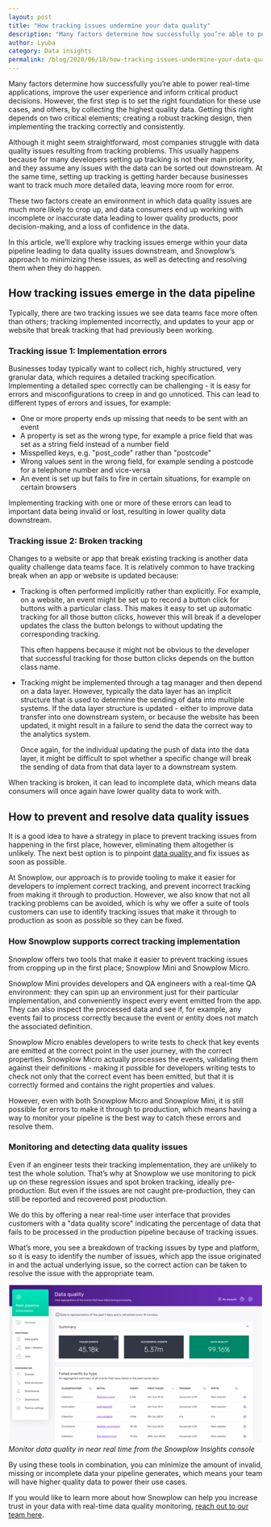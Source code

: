 ```yaml
---
layout: post
title: "How tracking issues undermine your data quality"
description: "Many factors determine how successfully you’re able to power real-time applications, improve the user experience and inform critical product decisions."
author: Lyuba
category: Data insights
permalink: /blog/2020/06/18/how-tracking-issues-undermine-your-data-quality/
---
```



Many factors determine how successfully you’re able to power real-time applications, improve the user experience and inform critical product decisions. However, the first step is to set the right foundation for these use cases, and others, by collecting the highest quality data. Getting this right depends on two critical elements; creating a robust tracking design, then implementing the tracking correctly and consistently.

Although it might seem straightforward, most companies struggle with data quality issues resulting from tracking problems. This usually happens because for many developers setting up tracking is not their main priority, and they assume any issues with the data can be sorted out downstream. At the same time, setting up tracking is getting harder because businesses want to track much more detailed data, leaving more room for error.

These two factors create an environment in which data quality issues are much more likely to crop up, and data consumers end up working with incomplete or inaccurate data leading to lower quality products, poor decision-making, and a loss of confidence in the data. 

In this article, we’ll explore why tracking issues emerge within your data pipeline leading to data quality issues downstream, and Snowplow’s approach to minimizing these issues, as well as detecting and resolving them when they do happen.

 


## How tracking issues emerge in the data pipeline

 

Typically, there are two tracking issues we see data teams face more often than others; tracking implemented incorrectly, and updates to your app or website that break tracking that had previously been working. 


### Tracking issue 1: Implementation errors

Businesses today typically want to collect rich, highly structured, very granular data, which requires a detailed tracking specification. Implementing a detailed spec correctly can be challenging - it is easy for errors and misconfigurations to creep in and go unnoticed. This can lead to different types of errors and issues, for example:



*   One or more property ends up missing that needs to be sent with an event  
*   A property is set as the wrong type, for example a price field that was set as a string field instead of a number field
*   Misspelled keys, e.g. "post_code" rather than "postcode"
*   Wrong values sent in the wrong field, for example sending a postcode for a telephone number and vice-versa
*   An event is set up but fails to fire in certain situations, for example on certain browsers

Implementing tracking with one or more of these errors can lead to important data being invalid or lost, resulting in lower quality data downstream. 


### Tracking issue 2: Broken tracking 


Changes to a website or app that break existing tracking is another data quality challenge data teams face. It is relatively common to have tracking break when an app or website is updated because:



*   Tracking is often performed implicitly rather than explicitly. For example, on a website, an event might be set up to record a button click for buttons with a particular class. This makes it easy to set up automatic tracking for all those button clicks, however this will break if a developer updates the class the button belongs to without updating the corresponding tracking. 

    This often happens because it might not be obvious to the developer that successful tracking for those button clicks depends on the button class name.

*   Tracking might be implemented through a tag manager and then depend on a data layer. However, typically the data layer has an implicit structure that is used to determine the sending of data into multiple systems. If the data layer structure is updated - either to improve data transfer into one downstream system, or because the website has been updated, it might result in a failure to send the data the correct way to the analytics system. 

    Once again, for the individual updating the push of data into the data layer, it might be difficult to spot whether a specific change will break the sending of data from that data layer to a downstream system.


When tracking is broken, it can lead to incomplete data, which means data consumers will once again have lower quality data to work with. 


## How to prevent and resolve data quality issues

It is a good idea to have a strategy in place to prevent tracking issues from happening in the first place, however, eliminating them altogether is unlikely. The next best option is to pinpoint [data quality ](https://snowplowanalytics.com/blog/2019/09/09/how-to-optimize-your-pipeline-for-data-quality/)and fix issues as soon as possible. 

At Snowplow, our approach is to provide tooling to make it easier for developers to implement correct tracking, and prevent incorrect tracking from making it through to production. However, we also know that not all tracking problems can be avoided, which is why we offer a suite of tools customers can use to identify tracking issues that make it through to production as soon as possible so they can be fixed.


### How Snowplow supports correct tracking implementation

Snowplow offers two tools that make it easier to prevent tracking issues from cropping up in the first place; Snowplow Mini and Snowplow Micro.

Snowplow Mini provides developers and QA engineers with a real-time QA environment: they can spin up an environment just for their particular implementation, and conveniently inspect every event emitted from the app. They can also inspect the processed data and see if, for example, any events fail to process correctly because the event or entity does not match the associated definition.

Snowplow Micro enables developers to write tests to check that key events are emitted at the correct point in the user journey, with the correct properties. Snowplow Micro actually processes the events, validating them against their definitions - making it possible for developers writing tests to check not only that the correct event has been emitted, but that it is correctly formed and contains the right properties and values.

However, even with both Snowplow Micro and Snowplow Mini, it is still possible for errors to make it through to production, which means having a way to monitor your pipeline is the best way to catch these errors and resolve them.


### Monitoring and detecting data quality issues 






Even if an engineer tests their tracking implementation, they are unlikely to test the whole solution. That’s why at Snowplow we use monitoring to pick up on these regression issues and spot broken tracking, ideally pre-production. But even if the issues are not caught pre-production, they can still be reported and recovered post production.

We do this by offering a near real-time user interface that provides customers with a "data quality score" indicating the percentage of data that fails to be processed in the production pipeline because of tracking issues.

What’s more, you see a breakdown of tracking issues by type and platform, so it is easy to identify the number of issues, which app the issue originated in and the actual underlying issue, so the correct action can be taken to resolve the issue with the appropriate team. 

![data quality](/assets/img/blog/2020/06/data-quality-ui.png)
<span class="image-text-description">*Monitor data quality in near real time from the Snowplow Insights console* </span>

By using these tools in combination, you can minimize the amount of invalid, missing or incomplete data your pipeline generates, which means your team will have higher quality data to power their use cases.

If you would like to learn more about how Snowplow can help you increase trust in your data with real-time data quality monitoring, [reach out to our team here](https://snowplowanalytics.com/get-started/).

